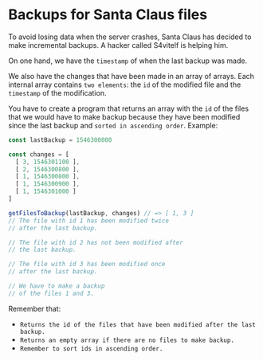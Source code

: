 # Backups for Santa Claus files

To avoid losing data when the server crashes, Santa Claus has decided to make incremental backups. A hacker called S4vitelf is helping him.

On one hand, we have the `timestamp` of when the last backup was made.

We also have the changes that have been made in an array of arrays. Each internal array contains `two elements`: the `id` of the modified file and the `timestamp` of the modification.

You have to create a program that returns an array with the `id` of the files that we would have to make backup because they have been modified since the last backup and `sorted in ascending order`. Example:

```javascript
const lastBackup = 1546300800

const changes = [
  [ 3, 1546301100 ],
  [ 2, 1546300800 ],
  [ 1, 1546300800 ],
  [ 1, 1546300900 ],
  [ 1, 1546301000 ]
]

getFilesToBackup(lastBackup, changes) // => [ 1, 3 ]
// The file with id 1 has been modified twice
// after the last backup.

// The file with id 2 has not been modified after
// the last backup.

// The file with id 3 has been modified once
// after the last backup.

// We have to make a backup
// of the files 1 and 3.
```

Remember that:

- `Returns the id of the files that have been modified after the last backup.`
- `Returns an empty array if there are no files to make backup.`
- `Remember to sort ids in ascending order.`
